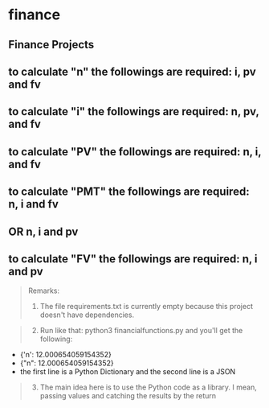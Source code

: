 # finance
## Finance Projects

## to calculate "n" the followings are required: i, pv and fv
## to calculate "i" the followings are required: n, pv, and fv
## to calculate "PV" the followings are required: n, i, and fv
## to calculate "PMT" the followings are required: n, i and fv
##                                             OR  n, i and pv
## to calculate "FV" the followings are required: n, i and pv

> Remarks:
> 1. The file requirements.txt is currently empty because this project doesn't have dependencies.

> 2. Run like that: python3 financialfunctions.py and you'll get the following:
* {'n': 12.000654059154352}
* {"n": 12.000654059154352}
* the first line is a Python Dictionary and the second line is a JSON

> 3. The main idea here is to use the Python code as a library. I mean, passing values and catching the results by the return
